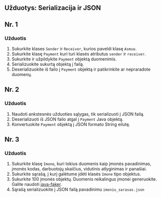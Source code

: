 
## Užduotys: Serializacija ir JSON

## Nr. 1

### Užduotis

1. Sukurkite klases `Sender` ir `Receiver`, kurios paveldi klasę `Asmuo`. 
2. Sukurkite klasę `Payment` kuri turi klasės atributus `sender` ir `receiver`.
3. Sukurkite ir užpildykite `Payment` objektą duomenimis.
4. Serializuokite sukurtą objektą į failą.
5. Deserializuokite iš failo į `Payment` objektą ir patikrinkite ar nepraradote duomenų.

## Nr. 2

### Užduotis

1. Naudoti ankstesnės užduoties sąlygas, tik serializuoti į JSON failą.
2. Deserializuoti iš JSON failo atgal į `Payment` Java objektą.
3. Konvertuokite `Payment` objektą į JSON formato String eilutę.

## Nr. 3

### Užduotis

1. Sukurkite klasę `Imone`, kuri tokius duomenis kaip įmonės pavadinimas, įmonės kodas, darbuotojų skaičius, vidutinis atlyginimas ir panašiai.
2. Sukurkite sąrašą, į kurį galėtume įdėti klasės `Imone` tipo objektus.
3. Sukurkite 100 įmonės objektų. Duomenis reikalingus įmonei generuokite. Galite naudoti [java-faker](https://github.com/DiUS/java-faker).
4. Sąrašą serializuokite į JSON failą pavadinimu `imoniu_sarasas.json`
